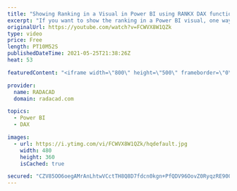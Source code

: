 ```yaml
---
title: "Showing Ranking in a Visual in Power BI using RANKX DAX function"
excerpt: "If you want to show the ranking in a Power BI visual, one way is to use a visual that supports that, such as a Ribbon chart. Another way, which is a more common way, is to write a calculation for rank, and RANKX is a DAX function that can help you with that. In this article and video, I explain how that"
originalUrl: https://youtube.com/watch?v=FCWVX8W1QZk
type: video
price: Free
length: PT10M52S
publishedDateTime: 2021-05-25T21:38:26Z
heat: 53

featuredContent: "<iframe width=\"800\" height=\"500\" frameborder=\"0\" src=\"https://www.youtube.com/embed/FCWVX8W1QZk\" allow=\"accelerometer; autoplay; encrypted-media; gyroscope; picture-in-picture\" allowfullscreen></iframe>"

provider:
  name: RADACAD
  domain: radacad.com

topics:
  - Power BI
  - DAX

images:
  - url: https://i.ytimg.com/vi/FCWVX8W1QZk/hqdefault.jpg
    width: 480
    height: 360
    isCached: true

secured: "CZV85OO6oegAMrAnLhtwVCctTH8Q8D7fdcn0kgn+PfQDV96OovZ0RyqzRE900qPmO03zSM9c9GMDxiLUaMXuG21dUPkMlNW1czWSfwX4jzlg4PzRPgejUp8cvgbZ6eU+QdRI3pIIDFKGQsa7KWhPoaON2/ys8zI6GxptVxhogZu09GVExILpo27hf9kCOKxRvvcl9Kp36f8sholZ1ekswL/w7I11sXNpc/kuCILqvIhnXBjpbEx49OOne1UGFwlBzjwvIybQ9RnPkzJqnm56DKmvn2jBaD+6GoEl90Xd2yQvRqoz6Mjt67cmzT8aSwX09JQB71HeFaoaVDM06dWCann0J2kKsmd9xxXqfLGX/qYi9GULghR4k8TuY5EGOq1cRuNLaho7rQMAZOR2oxLf3qjGu0je9jKkKw7nrwRHfR4=;y+G7/7cEWGLn5jz+ZQ7kvg=="
---
```


